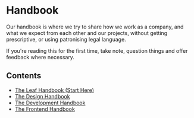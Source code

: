# Handbook
Our handbook is where we try to share how we work as a company, and what we expect from each other and our projects, without getting prescriptive, or using patronising legal language.

If you're reading this for the first time, take note, question things and offer feedback where necessary.

## Contents

- [The Leaf Handbook (Start Here)](the-leaf-handbook.md)
- [The Design Handbook](the-design-handbook.md)
- [The Development Handbook](the-development-handbook.md)
- [The Frontend Handbook](the-frontend-handbook.md)
